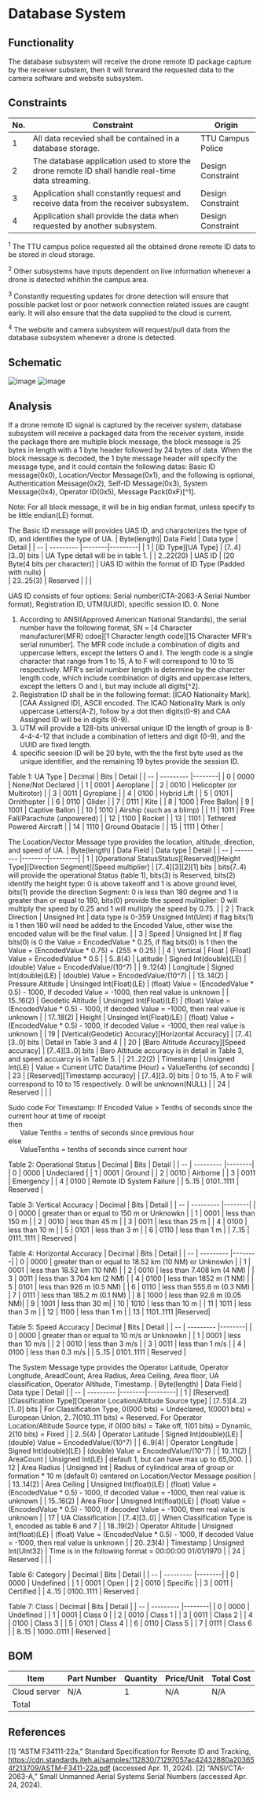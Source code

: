 # Database System
## Functionality
The database subsystem will receive the drone remote ID package capture by the receiver substem, then it will forward the requested data to the camera software and website subsystem.

## Constraints
| No.| Constraint | Origin |
| -- | --------- |--------|
|  1 | All data recevied shall be contained in a database storage. | TTU Campus Police |
|  2 | The database application used to store the drone remote ID shall handle real-time data streaming. | Design Constraint |    
|  3 | Application shall constantly request and receive data from the receiver subsystem. | Design Constraint |
|  4 | Application shall provide the data when requested by another subsystem. | Design Constraint |

<sup>1</sup> 
The TTU campus police requested all the obtained drone remote ID data to be stored in cloud storage.

<sup>2</sup> 
Other subsystems have inputs dependent on live information whenever a drone is detected whithin the campus area.

<sup>3</sup> 
Constantly requesting updates for drone detection will ensure that possible packet lost or poor network connection related issues are caught early. It will also ensure that the data supplied to the cloud is current. 

<sup>4</sup> 
The website and camera subsystem will request/pull data from the database subsystem whenever a drone is detected.

## Schematic
![image](https://github.com/mrnye42/Drone-Tracker-Project/assets/113947428/3ba8fc14-7e0f-4cbe-b26b-8a761d125e5b)
![image](https://github.com/mrnye42/Drone-Tracker-Project/assets/113947428/fab463f7-9778-4e9d-abe5-add71418a55c)

## Analysis
If a drone remote ID signal is captured by the receiver system, database subsystem will receive a packaged data from the receiver system, inside the package there are multiple block message, the block message is 25 bytes in length with a 1 byte header followed by 24 bytes of data. When the block message is decoded, the 1 byte message header will specify the message type, and it could contain the following datas: Basic ID message(0x0), Location/Vector Message(0x1), and the following is optional, Authentication Message(0x2), Self-ID Message(0x3), System Message(0x4), Operator ID(0x5), Message Pack(0xF)[^1].

Note: For all block message, it will be in big endian format, unless specify to be little endian(LE) format.

The Basic ID message will provides UAS ID, and characterizes the type of ID, and identifies the type of UA.
| Byte(length)| Data Field | Data type | Detail |
| -- | --------- |--------|---------|
|  1 | [ID Type][UA Type] | [7..4][3..0] bits | UA Type detail will be in table 1. |
|  2..22(20) | UAS ID | [20 Byte(4 bits per character)] | UAS ID within the format of ID Type (Padded with nulls) |    
|  23..25(3) | Reserved |  |  |

UAS ID consists of four options: Serial number(CTA-2063-A Serial Number format), Registration ID, UTM(UUID), specific session ID.
0. None
1. According to ANSI(Approved American National Standards), the serial number have the following format, SN = [4 Character manufacturer(MFR) cdoe][1 Character length code][15 Character MFR's serial nmumber]. The MFR code include a combination of digits and uppercase letters, except the letters O and I. The length code is a single character that range from 1 to 15, A to F will correspond to 10 to 15 respectively. MFR's serial number length is determine by the charcter length code, which include combination of digits and uppercase letters, except the letters O and I, but may include all digits[^2].
2. Registration ID shall be in the following format: [ICAO Nationality Mark].[CAA Assigned ID], ASCII encoded. The ICAO Nationality Mark is only uppercase Letters(A-Z), follow by a dot then digits(0-9) and CAA Assigned ID will be in digits (0-9).
3. UTM will provide a 128-bits universal unique ID the length of group is 8-4-4-4-12 that include a combination of letters and digit (0-9), and the UUID are fixed length.
4. specific seesion ID will be 20 byte, with the the first byte used as the unique identifier, and the remaining 19 bytes provide the session ID.

Table 1: UA Type
| Decimal | Bits | Detail |
| -- | --------- |--------|
| 0 | 0000 | None/Not Declared |
| 1 | 0001 | Aeroplane |
| 2 | 0010 | Helicopter (or Multirotor) |
| 3 | 0011 | Gyroplane |
| 4 | 0100 | Hybrid Lift |
| 5 | 0101 | Ornithopter |
| 6 | 0110 | Glider |
| 7 | 0111 | Kite |
| 8 | 1000 | Free Ballon|
| 9 | 1001 | Captive Ballon |
| 10 | 1010 | Airship (such as a blimp) |
| 11 | 1011 | Free Fall/Parachute (unpowered) |
| 12 | 1100 | Rocket |
| 13 | 1101 | Tethered Powered Aircraft |
| 14 | 1110 | Ground Obstacle |
| 15 | 1111 | Other |

The Location/Vector Message type provides the location, altitude, direction, and speed of UA.
| Byte(length) | Data Field | Data type | Detail |
| -- | --------- |--------|---------|
| 1 | [Operational StatusStatus][Reserved][Height Type][Direction Segment][Speed multiplier] | [7..4][3][2][1] bits | bits(7..4) will provide the operational Status (table 1), bits(3) is Reserved, bits(2) identify the height type: 0 is above takeoff and 1 is above ground level, bits(1) provide the direction Segment: 0 is less than 180 degree and 1 is greater than or equal to 180, bits(0) provide the speed mulitiplier: 0 will multiply the speed by 0.25 and 1 will multiply the speed by 0.75. |
| 2 | Track Direction | Unsigned Int | data type is 0-359 Unsigned Int(Uint) if flag bits(1) is 1 then 180 will need be added to the Encoded Value, other wise the encoded value will be the final value. |
| 3 | Speed | Unsigned Int | If flag bits(0) is 0 the Value = EncodedValue * 0.25, if flag bits(0) is 1 then the Value = (EncodedValue * 0.75) + (255 * 0.25) |
| 4 | Vertical | Float | (Float) Value = EncodedValue * 0.5 |
| 5..8(4) | Latitude | Signed Int(double)(LE) | (double) Value = EncodedValue/(10^7) |
| 9..12(4) | Longitude | Signed Int(double)(LE) | (double) Value = EncodedValue/(10^7) |
| 13..14(2) | Pressure Altitude | Unsinged Int(Float)(LE) | (float) Value = (EncodedValue * 0.5) - 1000, If decoded Value = -1000, then real value is unknown |
| 15..16(2) | Geodetic Altitude | Unsinged Int(Float)(LE) | (float) Value = (EncodedValue * 0.5) - 1000, If decoded Value = -1000, then real value is unknown |
| 17..18(2) | Height | Unsinged Int(Float)(LE) | (float) Value = (EncodedValue * 0.5) - 1000, If decoded Value = -1000, then real value is unknown |
| 19 | [Vertical(Geodetic) Accuracy][Horizontal Accuracy] | [7..4][3..0] bits | Detail in Table 3 and 4 |
| 20 | [Baro Altitude Accuracy][Speed accuracy] | [7..4][3..0] bits | Baro Altitude accuracy is in detail in Table 3, and speed accuarcy is in Table 5. |
| 21..22(2) | Timestamp | Unsigned Int(LE) | Value = Current UTC Data/time (Hour) + ValueTenths (of seconds) |
| 23 | [Reserved][Timestamp accuracy] | [7..4][3..0] bits | 0 to 15, A to F will correspond to 10 to 15 respectively. 0 will be unknown(NULL) |
| 24 | Reserved |  |  |


Sudo code For Timestamp: 
If Encoded Value > Tenths of seconds since the current hour at time of receipt <br>
then <br>
&nbsp;&nbsp;&nbsp;&nbsp;&nbsp;&nbsp;Value Tenths = tenths of seconds since previous hour <br>
else <br>
&nbsp;&nbsp;&nbsp;&nbsp;&nbsp;&nbsp;ValueTenths = tenths of seconds since current hour <br>

Table 2: Operational Status
| Decimal | Bits | Detail |
| -- | --------- |--------|
| 0 | 0000 | Undeclared |
| 1 | 0001 | Ground |
| 2 | 0010 | Airborne |
| 3 | 0011 | Emergency |
| 4 | 0100 | Remote ID System Failure |
| 5..15 | 0101..1111 | Reserved |

Table 3: Vertical Accuracy
| Decimal | Bits | Detail |
| -- | --------- |--------|
| 0 | 0000 | greater than or equal to 150 m or Unknowkn |
| 1 | 0001 | less than 150 m |
| 2 | 0010 | less than 45 m |
| 3 | 0011 | less than 25 m |
| 4 | 0100 | less than 10 m |
| 5 | 0101 | less than 3 m |
| 6 | 0110 | less than 1 m |
| 7..15 | 0111..1111 | Reserved |

Table 4: Horizontal Accuracy
| Decimal | Bits | Detail |
| -- | --------- |--------|
| 0 | 0000 | greater than or equal to 18.52 km (10 NM) or Unknowkn |
| 1 | 0001 | less than 18.52 km (10 NM) |
| 2 | 0010 | less than 7.408 km (4 NM) |
| 3 | 0011 | less than 3.704 km (2 NM) |
| 4 | 0100 | less than 1852 m (1 NM) |
| 5 | 0101 | less than 926 m (0.5 NM) |
| 6 | 0110 | less than 555.6 m (0.3 NM) |
| 7 | 0111 | less than 185.2 m (0.1 NM) |
| 8 | 1000 | less than 92.6 m (0.05 NM)|
| 9 | 1001 | less than 30 m|
| 10 | 1010 | less than 10 m |
| 11 | 1011 | less than 3 m |
| 12 | 1100 | less than 1 m |
| 13 | 1101..1111 |Reserved|

Table 5: Speed Accuracy
| Decimal | Bits | Detail |
| -- | --------- |--------|
| 0 | 0000 | greater than or equal to 10 m/s or Unknowkn |
| 1 | 0001 | less than 10 m/s |
| 2 | 0010 | less than 3 m/s |
| 3 | 0011 | less than 1 m/s |
| 4 | 0100 | less than 0.3 m/s |
| 5..15 | 0101..1111 | Reserved |

The System Message type provides the Operator Latitude, Operator Longitude, AreadCount, Area Radius, Area Ceiling, Area floor, UA classification, Operator Altitude, Timestamp.
| Byte(length) | Data Field | Data type | Detail |
| -- | --------- |--------|---------|
| 1 | [Reserved][Classification Type][Operator Location/Altitude Source type] | [7..5][4..2][1..0] bits | For Classification Type, 0(000 bits) = Undeclared, 1(0001 bits) = European Union, 2..7(010..111 bits) = Reserved. For Operator Location/Altitude Source type, if 0(00 bits) = Take off, 1(01 bits) = Dynamic, 2(10 bits) = Fixed |
| 2..5(4) | Operator Latitude | Signed Int(double)(LE) | (double) Value = EncodedValue/(10^7) |
| 6..9(4) | Operator Longitude | Signed Int(double)(LE) | (double) Value = EncodedValue/(10^7) |
| 10..11(2) | AreaCount | Unsigned Int(LE) | default 1, but can have max up to 65,000. |
| 12 | Area Radius | Unsigned Int | Radius of cylindrical area of group or formation * 10 m (default 0) centered on Location/Vector Message position |
| 13..14(2) | Area Ceiling | Unsigned Int(float)(LE) | (float) Value = (EncodedValue * 0.5) - 1000, If decoded Value = -1000, then real value is unknown |
| 15..16(2) | Area Floor | Unsigned Int(float)(LE) | (float) Value = (EncodedValue * 0.5) - 1000, If decoded Value = -1000, then real value is unknown |
| 17 | UA Classification | [7..4][3..0] | When Classification Type is 1, encoded as table 6 and 7 |
| 18..19(2) | Operator Altitude | Unsigned Int(float)(LE) | (float) Value = (EncodedValue * 0.5) - 1000, If decoded Value = -1000, then real value is unknown |
| 20..23(4) | Timestamp | Unsigned Int(UInt32) | Time is in the following format =  00:00:00 01/01/1970 |
| 24 | Reserved |  |  |

Table 6: Category
| Decimal | Bits | Detail |
| -- | --------- |--------|
| 0 | 0000 | Undefined |
| 1 | 0001 | Open |
| 2 | 0010 | Specific |
| 3 | 0011 | Certified |
| 4..15 | 0100..1111 | Reserved |

Table 7: Class
| Decimal | Bits | Detail |
| -- | --------- |--------|
| 0 | 0000 | Undefined |
| 1 | 0001 | Class 0 |
| 2 | 0010 | Class 1 |
| 3 | 0011 | Class 2 |
| 4 | 0100 | Class 3 |
| 5 | 0101 | Class 4 |
| 6 | 0110 | Class 5 |
| 7 | 0111 | Class 6 |
| 8..15 | 1000..0111 | Reserved |



## BOM
| Item     | Part Number | Quantity | Price/Unit     | Total Cost |
| -------- | ------------| -------- |----------------|------------|
| Cloud server | N/A | 1 | N/A | N/A |
|Total     |             |          |                |            |

## References
<!-- This is how to do footnotes for the references: --> 
[1] “ASTM F34111-22a,” Standard Specification for Remote ID and Tracking, https://cdn.standards.iteh.ai/samples/112830/71297057ac42432880a203654f213709/ASTM-F3411-22a.pdf (accessed Apr. 11, 2024). 
[2] “ANSI/CTA-2063-A,” Small Unmanned Aerial Systems Serial Numbers (accessed Apr. 24, 2024).
<!--etc.-->
